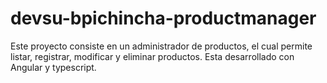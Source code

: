 # devsu-bpichincha-productmanager
Este proyecto consiste en un administrador de productos, el cual permite listar, registrar, modificar y eliminar productos. Esta desarrollado con Angular y typescript.
